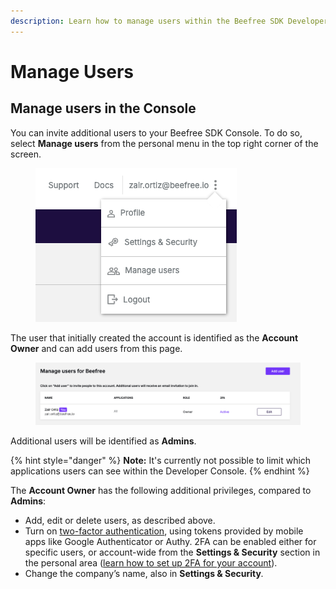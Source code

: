 ```yaml
---
description: Learn how to manage users within the Beefree SDK Developer Console.
---
```


# Manage Users

## Manage users in the Console <a href="#manage-users-in-the-console" id="manage-users-in-the-console"></a>

You can invite additional users to your Beefree SDK Console. To do so, select **Manage users** from the personal menu in the top right corner of the screen.

<figure><img src="../../.gitbook/assets/CleanShot 2025-03-13 at 14.00.50.png" alt=""><figcaption></figcaption></figure>

The user that initially created the account is identified as the **Account Owner** and can add users from this page.

<figure><img src="../../.gitbook/assets/CleanShot 2025-03-13 at 14.01.43.png" alt=""><figcaption></figcaption></figure>

Additional users will be identified as **Admins**.

{% hint style="danger" %}
**Note:** It's currently not possible to limit which applications users can see within the Developer Console.
{% endhint %}

The **Account Owner** has the following additional privileges, compared to **Admins**:

* Add, edit or delete users, as described above.
* Turn on [two-factor authentication](installation/set-up-two-factor-authentication.md), using tokens provided by mobile apps like Google Authenticator or Authy. 2FA can be enabled either for specific users, or account-wide from the **Settings & Security** section in the personal area ([learn how to set up 2FA for your account](installation/set-up-two-factor-authentication.md)).
* Change the company’s name, also in **Settings & Security**_._
